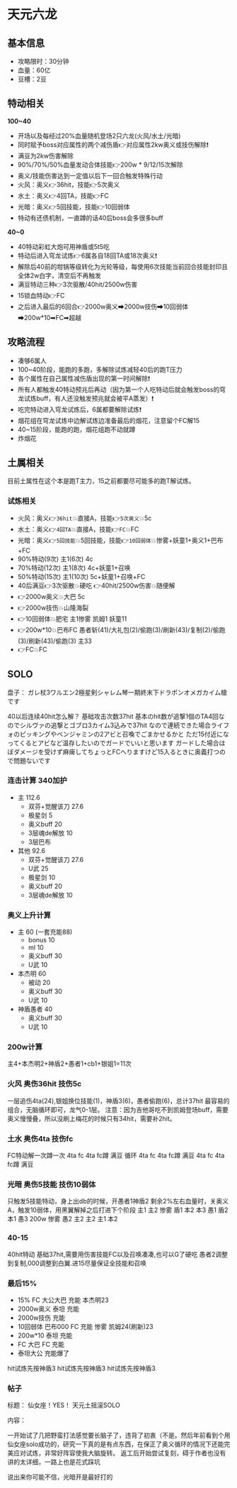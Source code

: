 # 天元六龙

## 基本信息

- 攻略限时：30分钟
- 血量：60亿
- 豆槽：2豆

## 特动相关

**100~40**
- 开场以及每经过20%血量随机登场2只六龙(火风/水土/光暗)
- 同时赋予boss对应属性的两个减伤盾👉对应属性2kw奥义或技伤解除❗
- 满豆为2kw伤害解除
- 90%/70%/50%血量发动合体技能👉200w * 9/12/15次解除
- 奥义/技能伤害达到一定值以后下一回合触发特殊行动
- 火风：奥义👉36hit，技能👉5次奥义
- 水土：奥义👉4回TA，技能👉FC
- 光暗：奥义👉5回技能，技能👉10回弱体
- 特动有还债机制，一直蹲的话40后boss会多很多buff

**40~0**
- 40特动彩虹大炮可用神盾或5t5吃
- 特动后进入穹龙试炼👉6属各自18回TA或18次奥义❗
- 解除后40前的坩锅等级转化为光轮等级，每使用6次技能当前回合技能封印且全体2w白字，清空后不再触发
- 满豆特动三种👉3次驱散/40hit/2500w伤害
- 15锁血特动👉FC
- 之后进入最后的6回合👉2000w奥义➡2000w技伤➡10回弱体➡200w*10➡FC➡超越

## 攻略流程
- 凑够6属人
- 100~40阶段，能跑的多跑，多解除试炼减轻40后的跑T压力
- 各个属性在自己属性减伤盾出现的第一时间解除❗
- 所有人都触发40特动预兆后再动（因为第一个人吃特动后就会触发boss的穹龙试炼buff，有人还没触发预兆就会被平A蒸发）❗
- 吃完特动进入穹龙试炼后，6属都要解除试炼❗
- 烟花组在穹龙试炼中边解试炼边准备最后的烟花，注意留个FC解15
- 40~15阶段，能跑的跑，烟花组跑不动就蹲
- 炸烟花

## 土属相关
目前土属性在这个本是跑T主力，15之前都要尽可能多的跑T解试炼。

### 试炼相关
- 火风：奥义👉`36hit`💥直接A，技能👉`5次奥义`💥5c
- 水土：奥义👉`4回TA`💥直接A，技能👉`FC`💥FC
- 光暗：奥义👉`5回技能`💥5回技能，技能👉`10回弱体`💥惨雾+妖童1+奥义1+巴布+FC
- 90%特动(9次) 主1(6次) 4c
- 70%特动(12次) 主1(8次) 4c+妖童1+召唤
- 50%特动(15次) 主1(10次) 5c+妖童1+召唤+FC
- 40后满豆👉3次驱散💥硬吃 👉40hit/2500w伤害💥随便解
- 👉2000w奥义💥大巴 5c
- 👉2000w技伤💥山隆海裂
- 👉10回弱体💥肥宅 主1惨雾 凯姆1 妖童11
- 👉200w*10💥巴布FC 愚者斩(41)/大礼包(2)/偷跑(3)/刷新(43)/复制(2)/偷跑(3)/刷新(43)/偷跑(3) 主33
- 👉FC💥FC

## SOLO

盘子：
ガレ杖3ワルエン2極星剣シャレム琴一期終末下ドラポンオメガカイム槍です

40以后连续40hit怎么解？
基础攻击次数37hit
基本のhit数が追撃1個のTA4回なのでシルヴァの追撃とゴブロ3カイム3込みで37hit
なので連続できた場合ライフォのピッキングやベンジャミンの2アビと召喚でごまかせるかと
ただ15付近になってくるとアビなど温存したいのでガードでいいと思います
ガードした場合ほぼダメージを受けず麻痺してちょっとFCへりますけど15入るときに奥義打つので問題ないです

### 连击计算 340加护
- 主 112.6
  - 双芬+觉醒该刀 27.6
  - 极星剑 5
  - 奥义buff 20
  - 3层魂de解放 10
  - 3层巴布
- 其他 92.6
  - 双芬+觉醒该刀 27.6
  - U武 25
  - 极星剑 10
  - 奥义buff 20
  - 3层魂de解放 10

### 奥义上升计算
- 主 60 (一套充能88)
  - bonus 10
  - ml 10
  - 奥义buff 30
  - U武 10
- 本杰明 60
  - 被动 20
  - 奥义buff 30
  - U武 10
- 神盾愚者 40
  - 奥义buff 30
  - U武 10

### 200w计算
主4+本杰明2+神盾2+愚者1+cb1+银姐1=11次

### 火风 奥伤36hit 技伤5c
一层追伤4ta(24),银姐换位技能(1)，神盾3(6)，愚者偷跑(6)，总计37hit
最容易的组合，无脑循环即可，龙气0-1层。
注意：因为吉他哥吃不到凯姆登场buff，需要奥义慢慢叠，所以没刷上梅花的时候只有34hit，需要补2hit。

### 土水 奥伤4ta 技伤fc
FC特动解一次蹲一次
4ta fc 4ta fc蹲 满豆 循环
4ta fc 4ta fc蹲 满豆
4ta fc 4ta fc蹲 满豆

### 光暗 奥伤5技能 技伤10弱体
只触发5技能特动，身上出db的时候，开愚者1神盾2
剩余2%左右血量时，关奥义A，触发10弱体，用黑翼解掉之后打进下个阶段
主1 主2
惨雾 盾1
本2 本3
愚1 盾2
本1 愚3
200w
惨雾 愚2
主2 主2
主1 本2

### 40-15
40hit特动 基础37hit,需要用伤害技能FC以及召唤凑凑,也可以G了硬吃
愚者2调整到复制,000调整到白翼.进15尽量保证全技能和召唤

### 最后15%
- 15% FC 大公大巴 充能 本杰明23
- 2000w奥义 泰坦 充能
- 2000w技伤 充能
- 10回弱体 巴布000 FC 充能 惨雾 凯姆24(刷新)23
- 200w*10 泰坦 充能
- FC 大巴 FC 充能
- 泰坦大公 充能爆了

hit试炼先按神盾3 hit试炼先按神盾3 hit试炼先按神盾3

### 帖子
标题： 仙女座！YES！ 天元土摇滚SOLO

内容：

一开始试了几把野蛮打法感觉要长脑子了，违背了初衷（不是。然后年前看到个用仙女座solo成功的，研究一下真的是有点东西，在保正了奥义循环的情况下还能完美应对试炼，非常好阵容使我大脑旋转。
返工后开始尝试复刻，碍于作者也没有讲的太详细，一路上也是花式踩坑

说出来你可能不信，光暗开是最好打的

